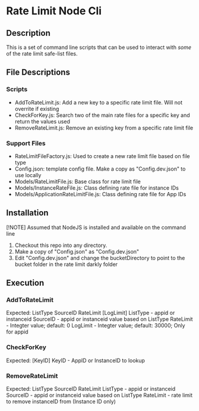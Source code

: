 # Rate Limit Node Cli

## Description
This is a set of command line scripts that can be used to interact with *some* of the rate limit safe-list files.

## File Descriptions

### Scripts
- AddToRateLimit.js: Add a new key to a specific rate limit file. Will not overrite if existing
- CheckForKey.js: Search two of the main rate files for a specific key and return the values used
- RemoveRateLimit.js: Remove an existing key from a specific rate limit file

### Support Files
- RateLimitFileFactory.js: Used to create a new rate limit file based on file type
- Config.json: template config file. Make a copy as "Config.dev.json" to use locally
- Models/RateLimitFile.js: Base class for rate limit file
- Models/InstanceRateFile.js: Class defining rate file for instance IDs
- Models/ApplicationRateLimitFile.js: Class defining rate file for App IDs

## Installation
[!NOTE]
Assumed that NodeJS is installed and available on the command line

1. Checkout this repo into any directory.
2. Make a copy of "Config.json" as "Config.dev.json"
3. Edit "Config.dev.json" and change the bucketDirectory to point to the bucket folder in the rate limit darkly folder

## Execution

### AddToRateLimit

Expected: ListType SourceID RateLimit [LogLimit]
   ListType - appid or instanceid
	SourceID - appid or instanceid value based on ListType
	RateLimit - Integter value; default: 0
	LogLimit - Integter value; default: 30000; Only for appid
   
### CheckForKey

Expected: [KeyID]
	KeyID - AppID or InstanceID to lookup

### RemoveRateLimit

Expected: ListType SourceID RateLimit
	ListType - appid or instanceid
	SourceID - appid or instanceid value based on ListType
	RateLimit - rate limit to remove instanceID from (Instance ID only)
